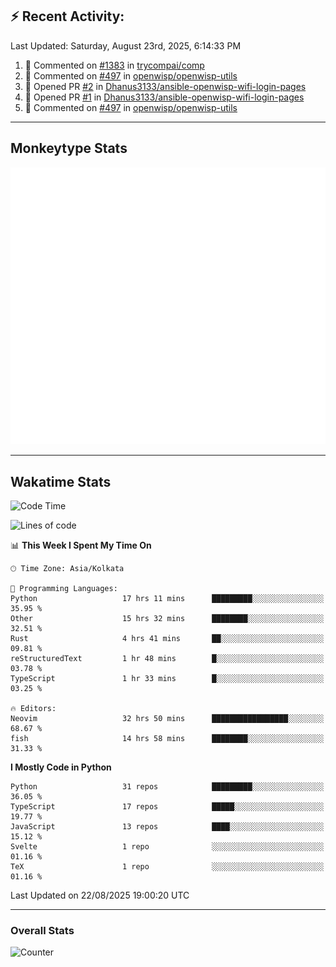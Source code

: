 ## :zap: Recent Activity:
<!--RECENT_ACTIVITY:last_update-->
Last Updated: Saturday, August 23rd, 2025, 6:14:33 PM
<!--RECENT_ACTIVITY:last_update_end-->
<!--RECENT_ACTIVITY:start-->
1. 💬 Commented on [#1383](https://github.com/trycompai/comp/issues/1383#issuecomment-3216270577) in [trycompai/comp](https://github.com/trycompai/comp)<br>
2. 💬 Commented on [#497](https://github.com/openwisp/openwisp-utils/pull/497#issuecomment-3215665461) in [openwisp/openwisp-utils](https://github.com/openwisp/openwisp-utils)<br>
3. 💪 Opened PR [#2](https://github.com/Dhanus3133/ansible-openwisp-wifi-login-pages/pull/2) in [Dhanus3133/ansible-openwisp-wifi-login-pages](https://github.com/Dhanus3133/ansible-openwisp-wifi-login-pages)<br>
4. 💪 Opened PR [#1](https://github.com/Dhanus3133/ansible-openwisp-wifi-login-pages/pull/1) in [Dhanus3133/ansible-openwisp-wifi-login-pages](https://github.com/Dhanus3133/ansible-openwisp-wifi-login-pages)<br>
5. 💬 Commented on [#497](https://github.com/openwisp/openwisp-utils/pull/497#issuecomment-3215628795) in [openwisp/openwisp-utils](https://github.com/openwisp/openwisp-utils)<br>
<!--RECENT_ACTIVITY:end-->

---

## Monkeytype Stats
<a href="https://monkeytype.com/profile/dhanus">
  <img src="https://raw.githubusercontent.com/Dhanus3133/Dhanus3133/monkeytype/monkeytype-lb.svg" alt="Monkeytype Profile" />
</a>

---

## Wakatime Stats
<!--START_SECTION:waka-->
![Code Time](http://img.shields.io/badge/Code%20Time-3%2C006%20hrs%206%20mins-blue)

![Lines of code](https://img.shields.io/badge/From%20Hello%20World%20I%27ve%20Written-4.8%20million%20lines%20of%20code-blue)

📊 **This Week I Spent My Time On** 

```text
🕑︎ Time Zone: Asia/Kolkata

💬 Programming Languages: 
Python                   17 hrs 11 mins      █████████░░░░░░░░░░░░░░░░   35.95 % 
Other                    15 hrs 32 mins      ████████░░░░░░░░░░░░░░░░░   32.51 % 
Rust                     4 hrs 41 mins       ██░░░░░░░░░░░░░░░░░░░░░░░   09.81 % 
reStructuredText         1 hr 48 mins        █░░░░░░░░░░░░░░░░░░░░░░░░   03.78 % 
TypeScript               1 hr 33 mins        █░░░░░░░░░░░░░░░░░░░░░░░░   03.25 % 

🔥 Editors: 
Neovim                   32 hrs 50 mins      █████████████████░░░░░░░░   68.67 % 
fish                     14 hrs 58 mins      ████████░░░░░░░░░░░░░░░░░   31.33 % 
```

**I Mostly Code in Python** 

```text
Python                   31 repos            █████████░░░░░░░░░░░░░░░░   36.05 % 
TypeScript               17 repos            █████░░░░░░░░░░░░░░░░░░░░   19.77 % 
JavaScript               13 repos            ████░░░░░░░░░░░░░░░░░░░░░   15.12 % 
Svelte                   1 repo              ░░░░░░░░░░░░░░░░░░░░░░░░░   01.16 % 
TeX                      1 repo              ░░░░░░░░░░░░░░░░░░░░░░░░░   01.16 % 
```




 Last Updated on 22/08/2025 19:00:20 UTC
<!--END_SECTION:waka-->
---

### Overall Stats

<img src="https://moe-counter.glitch.me/get/@Dhanus3133?theme=asoul" alt="Counter" />
